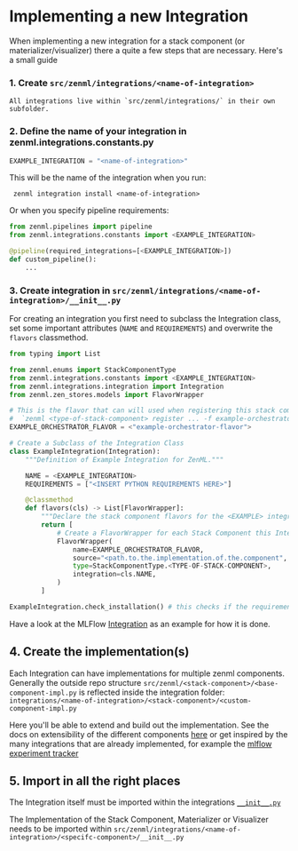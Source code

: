 # Implementing a new Integration

When implementing a new integration for a stack component 
(or materializer/visualizer) there a quite a few steps that are necessary.
Here's a small guide


### 1. Create `src/zenml/integrations/<name-of-integration>`
    All integrations live within `src/zenml/integrations/` in their own 
    subfolder.

### 2. Define the name of your integration in zenml.integrations.constants.py
    
```python
EXAMPLE_INTEGRATION = "<name-of-integration>"
```

This will be the name of the integration when you run:

```shell
 zenml integration install <name-of-integration>
```

Or when you specify pipeline requirements:

```python
from zenml.pipelines import pipeline
from zenml.integrations.constants import <EXAMPLE_INTEGRATION>

@pipeline(required_integrations=[<EXAMPLE_INTEGRATION>])
def custom_pipeline():
    ...
```

### 3. Create integration in `src/zenml/integrations/<name-of-integration>/__init__.py`

For creating an integration you first need to subclass the Integration class, 
set some important attributes (`NAME` and `REQUIREMENTS`) and overwrite the 
`flavors` classmethod.

```python
from typing import List

from zenml.enums import StackComponentType
from zenml.integrations.constants import <EXAMPLE_INTEGRATION>
from zenml.integrations.integration import Integration
from zenml.zen_stores.models import FlavorWrapper

# This is the flavor that can will used when registering this stack component
#  `zenml <type-of-stack-component> register ... -f example-orchestrator-flavor`
EXAMPLE_ORCHESTRATOR_FLAVOR = <"example-orchestrator-flavor">

# Create a Subclass of the Integration Class
class ExampleIntegration(Integration):
    """Definition of Example Integration for ZenML."""

    NAME = <EXAMPLE_INTEGRATION>
    REQUIREMENTS = ["<INSERT PYTHON REQUIREMENTS HERE>"]

    @classmethod
    def flavors(cls) -> List[FlavorWrapper]:
        """Declare the stack component flavors for the <EXAMPLE> integration."""
        return [
            # Create a FlavorWrapper for each Stack Component this Integration implements
            FlavorWrapper(
                name=EXAMPLE_ORCHESTRATOR_FLAVOR,    
                source="<path.to.the.implementation.of.the.component",      # Give the source of the component implementation
                type=StackComponentType.<TYPE-OF-STACK-COMPONENT>,      # Define which component is implemented
                integration=cls.NAME,
            )
        ]

ExampleIntegration.check_installation() # this checks if the requirements are installed
```

Have a look at the MLFlow [Integration](mlflow/__init__.py) 
as an example for how it is done.

## 4. Create the implementation(s)

Each Integration can have implementations for multiple zenml components. 
Generally the outside repo structure 
`src/zenml/<stack-component>/<base-component-impl.py` is reflected inside the 
integration folder: `integrations/<name-of-integration>/<stack-component>/<custom-component-impl.py`

Here you'll be able to extend and build out the implementation. See the docs on 
extensibility of the different components [here](https://docs.zenml.io/extending-zenml) or get inspired by the many 
integrations that are already implemented, for example the 
[mlflow experiment tracker](mlflow/experiment_trackers/mlflow_experiment_tracker.py)

## 5. Import in all the right places
The Integration itself must be imported within the integrations 
[`__init__.py`](__init__.py)

The Implementation of the Stack Component, Materializer or Visualizer needs to 
be imported within `src/zenml/integrations/<name-of-integration>/<specifc-component>/__init__.py`
